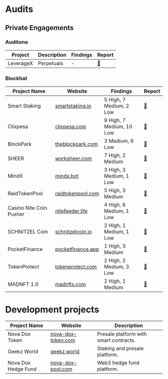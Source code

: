 
# Audits
## Private Engagements

### Auditone

|Project|Description|Findings|Report|
|-------|-----------|--------|------|
|LeverageX|Perpetuals|-|[📄](-)|


### Blockhat 

| Project Name            | Website                                | Findings                | Report                                                                                   |
|-------------------------|----------------------------------------|-------------------------|------------------------------------------------------------------------------------------|
| Smart Staking           | [smartstaking.io](https://smartstaking.io/) | 5 High, 7 Medium, 2 Low | [📄](https://blockhat.io/report-pdfs/01JH958TB16JYASTSQQV0Z0WBX.pdf) |
| Clixpesa                | [clixpesa.com](https://clixpesa.com/)  | 9 High, 7 Medium, 10 Low | [📄](https://blockhat.io/report-pdfs/01JF3Q4XTA29TNHECH5XA11R7H.pdf) |
| BlockPark               | [theblockpark.com](https://theblockpark.com/) | 3 Medium, 6 Low          | [📄](https://blockhat.io/report-pdfs/01JF3QCYFHKYMC6FDW31SGRWDY.pdf) |
| SHEER                  | [worksheer.com](https://worksheer.com/) | 7 High, 2 Medium | [📄](https://blockhat.io/report-pdfs/01JH95E7W13F7Y2Z92FZXKCNNJ.pdf) |
| MindX                  | [mindx.bot](https://mindx.bot/)         | 3 High, 3 Medium, 1 Low | [📄](https://blockhat.io/report-pdfs/01JH94WQCTNTF6XEAAB3WCAFMN.pdf) |
| RaidTokenPool           | [raidtokenpool.com](https://raidtokenpool.com/) | 5 High, 3 Medium        | [📄](https://blockhat.io/report-pdfs/01JH96YA1BTCDAEXVF7CK1322S.pdf) |
| Casino Nite Coin Pusher | [nitefeeder.life](https://nitefeeder.life/) | 4 High, 6 Medium, 1 Low  | [📄](https://blockhat.io/report-pdfs/01JH96SN5TE6MYDM7HB0VR5Y24.pdf) |
| SCHNITZEL Coin          | [schnitzelcoin.io](https://schnitzelcoin.io/) | 2 High, 1 Medium, 1 Low  | [📄](https://blockhat.io/report-pdfs/01JH951JCPFBND49JRW7HGZKVF.pdf) |
| PocketFinance           | [pocketfinance.app](https://pocketfinance.app/) | 1 High, 3 Medium     | [📄](https://blockhat.io/report-pdfs/01JH95N5GAA5BG3C47TD5342AN.pdf) |
| TokenProtect            | [tokenprotect.com](https://tokenprotect.com/) | 2 High, 2 Medium, 3 Low  | [📄](https://blockhat.io/report-pdfs/01JH973NGZHPYM70XECJD8536T.pdf) |
| MADNFT 1.0        | [madnfts.com](https://madnfts.com) | 2 High, 1 Medium     | [📄](https://blockhat.io/report-pdfs/01JF3Q9QG7WRDVX97670Q1M3YC.pdf) |






# Development projects
| Project Name           | Website                                     | Description                                      |
|------------------------|---------------------------------------------|------------------------------------------------|
| Nova Dox Token         | [nova-dox-token.com](https://www.nova-dox-token.com) | Presale platform with smart contracts.         |
| Geekz World            | [geekz.world](https://geekz.world)          | Staking and presale platform.                  |
| Nova Dox Hedge Fund    | [nova-dox-pool.com](https://nova-dox-pool.com) | Web3 hedge fund platform.                      |


